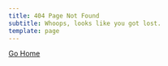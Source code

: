 ```yaml
---
title: 404 Page Not Found
subtitle: Whoops, looks like you got lost.
template: page
---
```


[Go Home](/)